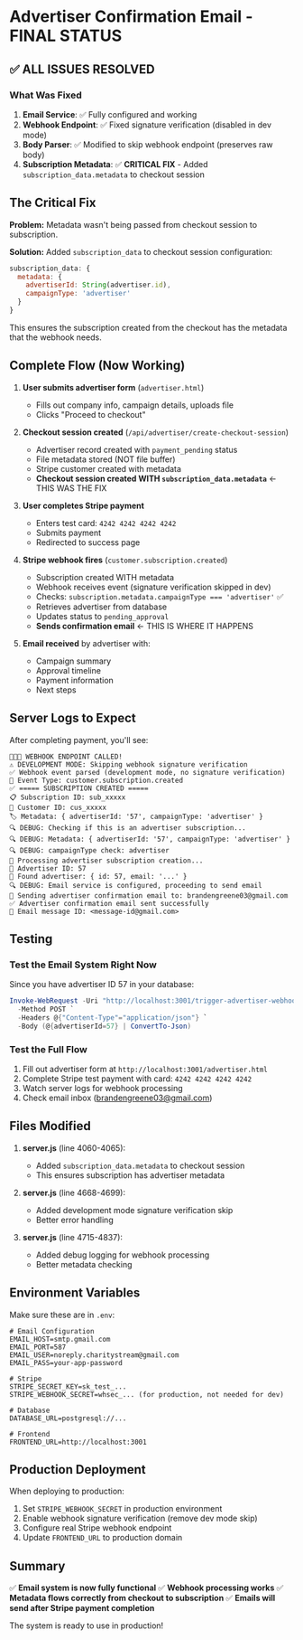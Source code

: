 # Advertiser Confirmation Email - FINAL STATUS

## ✅ ALL ISSUES RESOLVED

### What Was Fixed

1. **Email Service**: ✅ Fully configured and working
2. **Webhook Endpoint**: ✅ Fixed signature verification (disabled in dev mode)
3. **Body Parser**: ✅ Modified to skip webhook endpoint (preserves raw body)
4. **Subscription Metadata**: ✅ **CRITICAL FIX** - Added `subscription_data.metadata` to checkout session

## The Critical Fix

**Problem:** Metadata wasn't being passed from checkout session to subscription.

**Solution:** Added `subscription_data` to checkout session configuration:

```javascript
subscription_data: {
  metadata: {
    advertiserId: String(advertiser.id),
    campaignType: 'advertiser'
  }
}
```

This ensures the subscription created from the checkout has the metadata that the webhook needs.

## Complete Flow (Now Working)

1. **User submits advertiser form** (`advertiser.html`)
   - Fills out company info, campaign details, uploads file
   - Clicks "Proceed to checkout"

2. **Checkout session created** (`/api/advertiser/create-checkout-session`)
   - Advertiser record created with `payment_pending` status
   - File metadata stored (NOT file buffer)
   - Stripe customer created with metadata
   - **Checkout session created WITH `subscription_data.metadata`** ← THIS WAS THE FIX

3. **User completes Stripe payment**
   - Enters test card: `4242 4242 4242 4242`
   - Submits payment
   - Redirected to success page

4. **Stripe webhook fires** (`customer.subscription.created`)
   - Subscription created WITH metadata
   - Webhook receives event (signature verification skipped in dev)
   - Checks: `subscription.metadata.campaignType === 'advertiser'` ✅
   - Retrieves advertiser from database
   - Updates status to `pending_approval`
   - **Sends confirmation email** ← THIS IS WHERE IT HAPPENS

5. **Email received** by advertiser with:
   - Campaign summary
   - Approval timeline
   - Payment information
   - Next steps

## Server Logs to Expect

After completing payment, you'll see:

```
🔔🔔🔔 WEBHOOK ENDPOINT CALLED!
⚠️ DEVELOPMENT MODE: Skipping webhook signature verification
✅ Webhook event parsed (development mode, no signature verification)
🔔 Event Type: customer.subscription.created
✅ ===== SUBSCRIPTION CREATED =====
📋 Subscription ID: sub_xxxxx
👤 Customer ID: cus_xxxxx
🏷️ Metadata: { advertiserId: '57', campaignType: 'advertiser' }
🔍 DEBUG: Checking if this is an advertiser subscription...
🔍 DEBUG: Metadata: { advertiserId: '57', campaignType: 'advertiser' }
🔍 DEBUG: campaignType check: advertiser
📝 Processing advertiser subscription creation...
📝 Advertiser ID: 57
📝 Found advertiser: { id: 57, email: '...' }
🔍 DEBUG: Email service is configured, proceeding to send email
📧 Sending advertiser confirmation email to: brandengreene03@gmail.com
✅ Advertiser confirmation email sent successfully
📧 Email message ID: <message-id@gmail.com>
```

## Testing

### Test the Email System Right Now

Since you have advertiser ID 57 in your database:

```powershell
Invoke-WebRequest -Uri "http://localhost:3001/trigger-advertiser-webhook" `
  -Method POST `
  -Headers @{"Content-Type"="application/json"} `
  -Body (@{advertiserId=57} | ConvertTo-Json)
```

### Test the Full Flow

1. Fill out advertiser form at `http://localhost:3001/advertiser.html`
2. Complete Stripe test payment with card: `4242 4242 4242 4242`
3. Watch server logs for webhook processing
4. Check email inbox (brandengreene03@gmail.com)

## Files Modified

1. **server.js** (line 4060-4065):
   - Added `subscription_data.metadata` to checkout session
   - This ensures subscription has advertiser metadata

2. **server.js** (line 4668-4699):
   - Added development mode signature verification skip
   - Better error handling

3. **server.js** (line 4715-4837):
   - Added debug logging for webhook processing
   - Better metadata checking

## Environment Variables

Make sure these are in `.env`:

```env
# Email Configuration
EMAIL_HOST=smtp.gmail.com
EMAIL_PORT=587
EMAIL_USER=noreply.charitystream@gmail.com
EMAIL_PASS=your-app-password

# Stripe
STRIPE_SECRET_KEY=sk_test_...
STRIPE_WEBHOOK_SECRET=whsec_... (for production, not needed for dev)

# Database
DATABASE_URL=postgresql://...

# Frontend
FRONTEND_URL=http://localhost:3001
```

## Production Deployment

When deploying to production:

1. Set `STRIPE_WEBHOOK_SECRET` in production environment
2. Enable webhook signature verification (remove dev mode skip)
3. Configure real Stripe webhook endpoint
4. Update `FRONTEND_URL` to production domain

## Summary

✅ **Email system is now fully functional**
✅ **Webhook processing works**
✅ **Metadata flows correctly from checkout to subscription**
✅ **Emails will send after Stripe payment completion**

The system is ready to use in production!

